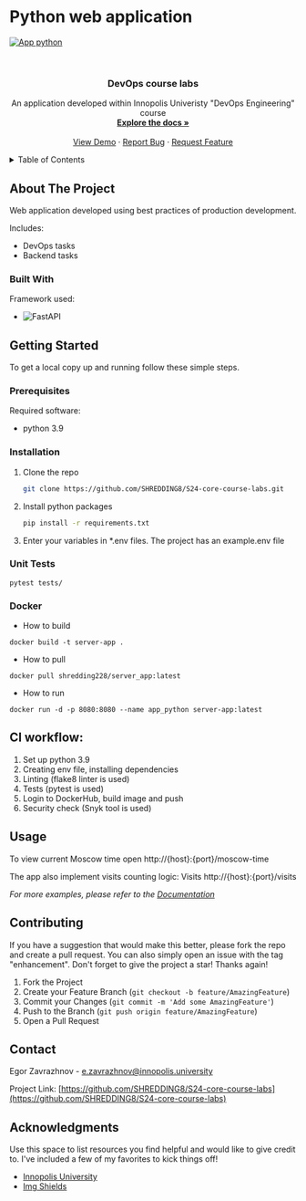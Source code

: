 # Python web application

[![App python](https://github.com/SHREDDING8/S24-core-course-labs/actions/workflows/app_python.yml/badge.svg)](https://github.com/SHREDDING8/S24-core-course-labs/actions/workflows/app_python.yml)


<!-- PROJECT LOGO -->
<br />
<div align="center">
  <h3 align="center">DevOps course labs</h3>
  <p align="center">
    An application developed within Innopolis Univeristy "DevOps Engineering" course
    <br />
    <a href="https://github.com/SHREDDING8/S24-core-course-labs"><strong>Explore the docs »</strong></a>
    <br />
    <br />
    <a href="https://github.com/SHREDDING8/S24-core-course-labs">View Demo</a>
    ·
    <a href="https://github.com/SHREDDING8/S24-core-course-labs/issues">Report Bug</a>
    ·
    <a href="https://github.com/SHREDDING8/S24-core-course-labs/issues">Request Feature</a>
  </p>
</div>

<!-- TABLE OF CONTENTS -->
<details>
  <summary>Table of Contents</summary>
  <ol>
    <li>
      <a href="#about-the-project">About The Project</a>
      <ul>
        <li><a href="#built-with">Built With</a></li>
      </ul>
    </li>
    <li>
      <a href="#getting-started">Getting Started</a>
      <ul>
        <li><a href="#prerequisites">Prerequisites</a></li>
        <li><a href="#installation">Installation</a></li>
      </ul>
    </li>
    <li><a href="#usage">Usage</a></li>
    <li><a href="#contributing">Contributing</a></li>
    <li><a href="#contact">Contact</a></li>
    <li><a href="#acknowledgments">Acknowledgments</a></li>
  </ol>
</details>

<!-- ABOUT THE PROJECT -->
## About The Project

Web application developed using best practices of production development.

Includes:

* DevOps tasks
* Backend tasks

### Built With

Framework used:

* ![FastAPI][FastAPI]

<!-- GETTING STARTED -->
## Getting Started

To get a local copy up and running follow these simple steps.

### Prerequisites

Required software:

* python 3.9

### Installation

1. Clone the repo

   ```sh
   git clone https://github.com/SHREDDING8/S24-core-course-labs.git
   ```

2. Install python packages

   ```sh
   pip install -r requirements.txt
   ```

3. Enter your variables in *.env files. The project has an example.env file

### Unit Tests
```shell
pytest tests/
```

### Docker

* How to build

```shell
docker build -t server-app .
```

* How to pull

```shell
docker pull shredding228/server_app:latest 
```

* How to run

```shell
docker run -d -p 8080:8080 --name app_python server-app:latest 
```

## CI workflow:
1. Set up python 3.9
2. Creating env file, installing dependencies 
3. Linting (flake8 linter is used)
4. Tests (pytest is used)
5. Login to DockerHub, build image and push
6. Security check (Snyk tool is used)

<!-- USAGE EXAMPLES -->
## Usage

To view current Moscow time open http://{host}:{port}/moscow-time

The app also implement visits counting logic: Visits http://{host}:{port}/visits

_For more examples, please refer to the [Documentation](https://example.com)_

<!-- CONTRIBUTING -->
## Contributing

If you have a suggestion that would make this better, please fork the repo and create a pull request. You can also simply open an issue with the tag "enhancement".
Don't forget to give the project a star! Thanks again!

1. Fork the Project
2. Create your Feature Branch (`git checkout -b feature/AmazingFeature`)
3. Commit your Changes (`git commit -m 'Add some AmazingFeature'`)
4. Push to the Branch (`git push origin feature/AmazingFeature`)
5. Open a Pull Request

<!-- CONTACT -->
## Contact

Egor Zavrazhnov - e.zavrazhnov@innopolis.university

Project Link: [https://github.com/SHREDDING8/S24-core-course-labs](https://github.com/SHREDDING8/S24-core-course-labs)

<!-- ACKNOWLEDGMENTS -->
## Acknowledgments

Use this space to list resources you find helpful and would like to give credit to. I've included a few of my favorites to kick things off!

* [Innopolis University](https://innopolis.university/)
* [Img Shields](https://shields.io)

<!-- MARKDOWN LINKS & IMAGES -->
<!-- https://www.markdownguide.org/basic-syntax/#reference-style-links -->
[FastAPI]: https://img.shields.io/badge/FastAPI-009688?style=for-the-badge&logo=FastAPI&logoColor=white